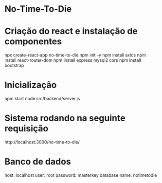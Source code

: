 # No-Time-To-Die

# Criação do react e instalação de componentes

npx create-react-app no-time-to-die
npm init -y
npm install axios
npm install react-router-dom
npm install express mysql2 cors
npm install bootstrap

# Inicialização

npm start
node src/backend/server.js

# Sistema rodando na seguinte requisição

http://localhost:3000/no-time-to-die/

# Banco de dados

host: localhost
user: root
password: masterkey
database name: notimetodie
